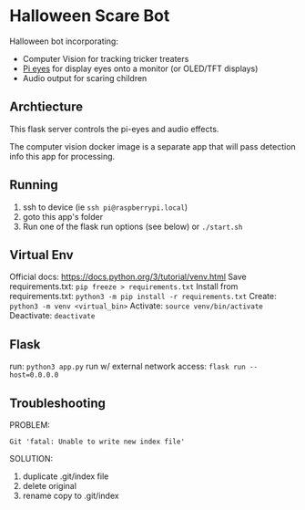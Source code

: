 # Halloween Scare Bot

Halloween bot incorporating:
- Computer Vision for tracking tricker treaters
- [Pi eyes](https://learn.adafruit.com/animated-snake-eyes-bonnet-for-raspberry-pi) for display eyes onto a monitor (or OLED/TFT displays)
- Audio output for scaring children

## Archtiecture
This flask server controls the pi-eyes and audio effects.

The computer vision docker image is a separate app that will pass detection info this app for processing.

## Running
1. ssh to device (ie `ssh pi@raspberrypi.local`)
2. goto this app's folder
3. Run one of the flask run options (see below) or `./start.sh`

## Virtual Env
Official docs: https://docs.python.org/3/tutorial/venv.html
Save requirements.txt: `pip freeze > requirements.txt`
Install from requirements.txt: `python3 -m pip install -r requirements.txt`
Create: `python3 -m venv <virtual_bin>`
Activate: `source venv/bin/activate`
Deactivate: `deactivate`

## Flask
run: `python3 app.py`
run w/ external network access: `flask run --host=0.0.0.0`

## Troubleshooting
PROBLEM:
```
Git 'fatal: Unable to write new index file'
```
SOLUTION:
1. duplicate .git/index file
2. delete original
3. rename copy to .git/index